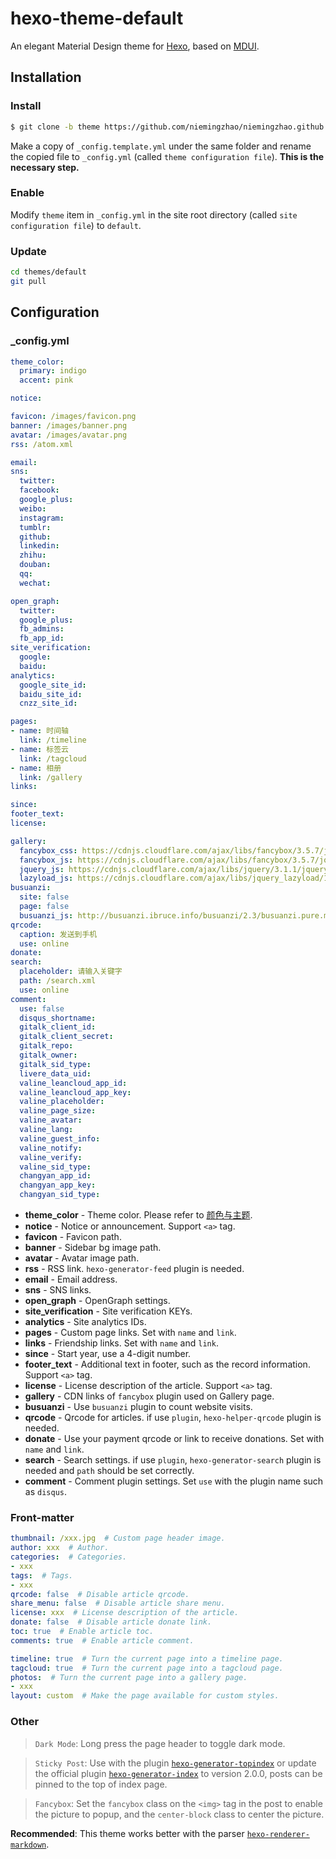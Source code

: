 # hexo-theme-default

An elegant Material Design theme for [Hexo](https://hexo.io/), based on [MDUI](https://www.mdui.org/).

## Installation

### Install

``` bash
$ git clone -b theme https://github.com/niemingzhao/niemingzhao.github.io.git themes/default
```

Make a copy of `_config.template.yml` under the same folder and rename the copied file to `_config.yml` (called `theme configuration file`). **This is the necessary step.**

### Enable

Modify `theme` item in `_config.yml` in the site root directory (called `site configuration file`) to `default`.

### Update

``` bash
cd themes/default
git pull
```

## Configuration

### _config.yml

``` yml
theme_color:
  primary: indigo
  accent: pink

notice:

favicon: /images/favicon.png
banner: /images/banner.png
avatar: /images/avatar.png
rss: /atom.xml

email:
sns:
  twitter:
  facebook:
  google_plus:
  weibo:
  instagram:
  tumblr:
  github:
  linkedin:
  zhihu:
  douban:
  qq:
  wechat:

open_graph:
  twitter:
  google_plus:
  fb_admins:
  fb_app_id:
site_verification:
  google:
  baidu:
analytics:
  google_site_id:
  baidu_site_id:
  cnzz_site_id:

pages:
- name: 时间轴
  link: /timeline
- name: 标签云
  link: /tagcloud
- name: 相册
  link: /gallery
links:

since:
footer_text:
license:

gallery:
  fancybox_css: https://cdnjs.cloudflare.com/ajax/libs/fancybox/3.5.7/jquery.fancybox.min.css
  fancybox_js: https://cdnjs.cloudflare.com/ajax/libs/fancybox/3.5.7/jquery.fancybox.min.js
  jquery_js: https://cdnjs.cloudflare.com/ajax/libs/jquery/3.1.1/jquery.min.js
  lazyload_js: https://cdnjs.cloudflare.com/ajax/libs/jquery_lazyload/1.9.7/jquery.lazyload.min.js
busuanzi:
  site: false
  page: false
  busuanzi_js: http://busuanzi.ibruce.info/busuanzi/2.3/busuanzi.pure.mini.js
qrcode:
  caption: 发送到手机
  use: online
donate:
search:
  placeholder: 请输入关键字
  path: /search.xml
  use: online
comment:
  use: false
  disqus_shortname:
  gitalk_client_id:
  gitalk_client_secret:
  gitalk_repo:
  gitalk_owner:
  gitalk_sid_type:
  livere_data_uid:
  valine_leancloud_app_id:
  valine_leancloud_app_key:
  valine_placeholder:
  valine_page_size:
  valine_avatar:
  valine_lang:
  valine_guest_info:
  valine_notify:
  valine_verify:
  valine_sid_type:
  changyan_app_id:
  changyan_app_key:
  changyan_sid_type:
```

- **theme_color** - Theme color. Please refer to [颜色与主题](https://www.mdui.org/docs/color).
- **notice** - Notice or announcement. Support `<a>` tag.
- **favicon** - Favicon path.
- **banner** - Sidebar bg image path.
- **avatar** - Avatar image path.
- **rss** - RSS link. `hexo-generator-feed` plugin is needed.
- **email** - Email address.
- **sns** - SNS links.
- **open_graph** - OpenGraph settings.
- **site_verification** - Site verification KEYs.
- **analytics** - Site analytics IDs.
- **pages** - Custom page links. Set with `name` and `link`.
- **links** - Friendship links. Set with `name` and `link`.
- **since** - Start year, use a 4-digit number.
- **footer_text** - Additional text in footer, such as the record information. Support `<a>` tag.
- **license** - License description of the article. Support `<a>` tag.
- **gallery** - CDN links of `fancybox` plugin used on Gallery page.
- **busuanzi** - Use `busuanzi` plugin to count website visits.
- **qrcode** - Qrcode for articles. if use `plugin`, `hexo-helper-qrcode` plugin is needed.
- **donate** - Use your payment qrcode or link to receive donations. Set with `name` and `link`.
- **search** - Search settings. if use `plugin`, `hexo-generator-search` plugin is needed and `path` should be set correctly.
- **comment** - Comment plugin settings. Set `use` with the plugin name such as `disqus`.

### Front-matter

``` yml
thumbnail: /xxx.jpg  # Custom page header image.
author: xxx  # Author.
categories:  # Categories.
- xxx
tags:  # Tags.
- xxx
qrcode: false  # Disable article qrcode.
share_menu: false  # Disable article share menu.
license: xxx  # License description of the article.
donate: false  # Disable article donate link.
toc: true  # Enable article toc.
comments: true  # Enable article comment.

timeline: true  # Turn the current page into a timeline page.
tagcloud: true  # Turn the current page into a tagcloud page.
photos:  # Turn the current page into a gallery page.
- xxx
layout: custom  # Make the page available for custom styles.
```

### Other

> `Dark Mode`: Long press the page header to toggle dark mode.

> `Sticky Post`: Use with the plugin [`hexo-generator-topindex`](https://github.com/amlove2/hexo-generator-topindex) or update the official plugin [`hexo-generator-index`](https://github.com/hexojs/hexo-generator-index) to version 2.0.0, posts can be pinned to the top of index page.

> `Fancybox`: Set the `fancybox` class on the `<img>` tag in the post to enable the picture to popup, and the `center-block` class to center the picture.

**Recommended**: This theme works better with the parser [`hexo-renderer-markdown`](https://github.com/niemingzhao/hexo-renderer-markdown).
